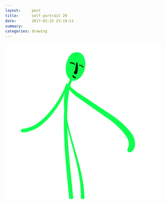 ```yaml
---
layout:     post
title:      self portrait 29
date:       2017-03-25 23:19:11
summary:    
categories: drawing
---
```

![self portrait 29](/images/diary/self-portrait-29.png "Hi, Spring.")

